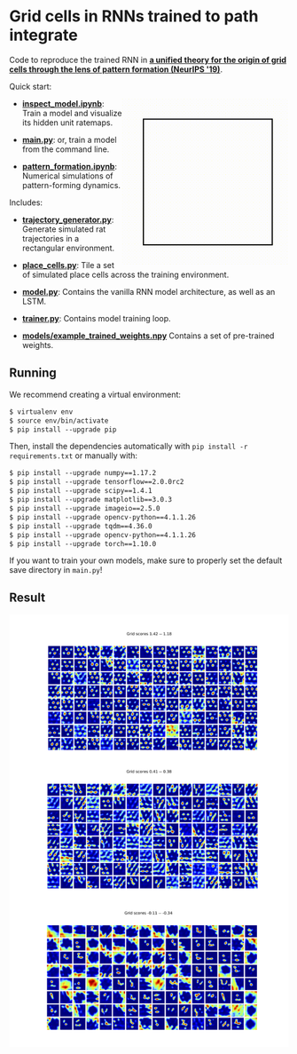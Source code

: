 # Grid cells in RNNs trained to path integrate

Code to reproduce the trained RNN in [**a unified theory for the origin of grid cells through the lens of pattern formation (NeurIPS '19)**](https://papers.nips.cc/paper/9191-a-unified-theory-for-the-origin-of-grid-cells-through-the-lens-of-pattern-formation). 


Quick start:

<img src="./docs/poisson_spiking.gif" width="300" align="right">

* [**inspect_model.ipynb**](inspect_model.ipynb):
  Train a model and visualize its hidden unit ratemaps. 
 
* [**main.py**](main.py):
  or, train a model from the command line.
  
* [**pattern_formation.ipynb**](pattern_formation.ipynb):
  Numerical simulations of pattern-forming dynamics.
  
  
Includes:

* [**trajectory_generator.py**](trajectory_generator.py):
  Generate simulated rat trajectories in a rectangular environment.

* [**place_cells.py**](place_cells.py):
  Tile a set of simulated place cells across the training environment. 
  
* [**model.py**](model.py):
  Contains the vanilla RNN model architecture, as well as an LSTM.
  
* [**trainer.py**](model.py):
  Contains model training loop.
  
* [**models/example_trained_weights.npy**](models/example_trained_weights.npy)
  Contains a set of pre-trained weights.

## Running

We recommend creating a virtual environment:

```shell
$ virtualenv env
$ source env/bin/activate
$ pip install --upgrade pip
```

Then, install the dependencies automatically with `pip install -r requirements.txt`
or manually with:

```shell
$ pip install --upgrade numpy==1.17.2
$ pip install --upgrade tensorflow==2.0.0rc2
$ pip install --upgrade scipy==1.4.1
$ pip install --upgrade matplotlib==3.0.3
$ pip install --upgrade imageio==2.5.0
$ pip install --upgrade opencv-python==4.1.1.26
$ pip install --upgrade tqdm==4.36.0
$ pip install --upgrade opencv-python==4.1.1.26
$ pip install --upgrade torch==1.10.0
```

If you want to train your own models, make sure to properly set the default
save directory in `main.py`! 

## Result

![grid visualization](./docs/RNNgrids.png)
